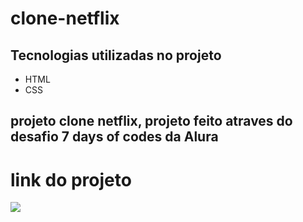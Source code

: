 # clone-netflix
## Tecnologias utilizadas no projeto
* HTML
* CSS
## projeto clone netflix, projeto feito atraves do desafio 7 days of codes da Alura
# link do projeto
   <a href="https://anna-hub19.github.io/clone-netflix/#section2" target="_blank"><img src="https://img.shields.io/badge/-clone_Netflix-purple?style=for-the-badge&logo=aluraplayo&logoColor=white"></a>

